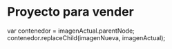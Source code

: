 # Proyecto para vender


var contenedor = imagenActual.parentNode;
contenedor.replaceChild(imagenNueva, imagenActual);
